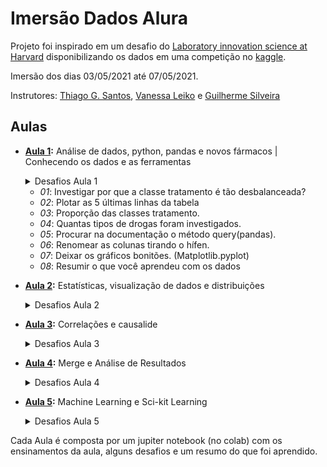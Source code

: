 # Imersão Dados Alura

Projeto foi inspirado em um desafio do [Laboratory innovation science at Harvard](https://lish.harvard.edu/) disponibilizando os dados em uma competição no [kaggle](https://www.kaggle.com/c/lish-moa).

Imersão dos dias 03/05/2021 até 07/05/2021.

Instrutores: [Thiago G. Santos](https://www.linkedin.com/in/thiago-gon%C3%A7alves-santos/), [Vanessa Leiko](https://www.linkedin.com/in/vanessa-leiko-oikawa-cardoso/) e [Guilherme Silveira](https://www.linkedin.com/in/guilhermeazevedosilveira/) 

## Aulas

- **[Aula 1](https://github.com/LincolnVS/ImersaoDadosAlura/blob/main/Aula_01.ipynb):** Análise de dados, python, pandas e novos fármacos | Conhecendo os dados e as ferramentas
    <details>
      <summary>Desafios Aula 1</summary>
    
        [Notebook de Resolução](https://github.com/LincolnVS/ImersaoDadosAlura/blob/main/Aula_01_Desafios.ipynb) 
    </details>
    
    - *01*: Investigar por que a classe tratamento é tão desbalanceada?
    - *02*: Plotar as 5 últimas linhas da tabela
    - *03*: Proporção das classes tratamento.
    - *04*: Quantas tipos de drogas foram investigados.
    - *05*: Procurar na documentação o método query(pandas). 
    - *06*: Renomear as colunas tirando o hífen. 
    - *07*: Deixar os gráficos bonitões. (Matplotlib.pyplot)
    - *08*: Resumir o que você aprendeu com os dados


- **[Aula 2]():** Estatísticas, visualização de dados e distribuições
    <details>
      <summary>Desafios Aula 2</summary>
        [Nada por enquanto]
    </details>

- **[Aula 3]():** Correlações e causalide
    <details>
      <summary>Desafios Aula 3</summary>
        [Nada por enquanto]
    </details>

- **[Aula 4]():** Merge e Análise de Resultados
    <details>
      <summary>Desafios Aula 4</summary>
        [Nada por enquanto]
    </details>

- **[Aula 5]():** Machine Learning e Sci-kit Learning
    <details>
      <summary>Desafios Aula 5</summary>
        [Nada por enquanto]
    </details>

Cada Aula é composta por um jupiter notebook (no colab) com os ensinamentos da aula, alguns desafios e um resumo do que foi aprendido.
